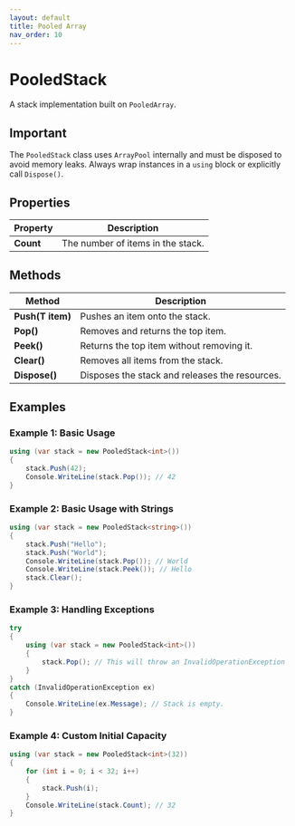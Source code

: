 ```yaml
---
layout: default
title: Pooled Array 
nav_order: 10
---
```

# PooledStack
A stack implementation built on `PooledArray`.

## Important
The `PooledStack` class uses `ArrayPool` internally and must be disposed to avoid memory leaks. Always wrap instances in a `using` block or explicitly call `Dispose()`.

## Properties

| Property | Description |
|----------|-------------|
| **Count** | The number of items in the stack. |

## Methods

| Method | Description |
|--------|-------------|
| **Push(T item)** | Pushes an item onto the stack. |
| **Pop()** | Removes and returns the top item. |
| **Peek()** | Returns the top item without removing it. |
| **Clear()** | Removes all items from the stack. |
| **Dispose()** | Disposes the stack and releases the resources. |

## Examples

### Example 1: Basic Usage
```csharp
using (var stack = new PooledStack<int>())
{
    stack.Push(42);
    Console.WriteLine(stack.Pop()); // 42
}
```

### Example 2: Basic Usage with Strings
```csharp
using (var stack = new PooledStack<string>())
{
    stack.Push("Hello");
    stack.Push("World");
    Console.WriteLine(stack.Pop()); // World
    Console.WriteLine(stack.Peek()); // Hello
    stack.Clear();
}
```

### Example 3: Handling Exceptions
```csharp
try
{
    using (var stack = new PooledStack<int>())
    {
        stack.Pop(); // This will throw an InvalidOperationException
    }
}
catch (InvalidOperationException ex)
{
    Console.WriteLine(ex.Message); // Stack is empty.
}
```

### Example 4: Custom Initial Capacity
```csharp
using (var stack = new PooledStack<int>(32))
{
    for (int i = 0; i < 32; i++)
    {
        stack.Push(i);
    }
    Console.WriteLine(stack.Count); // 32
}
```




